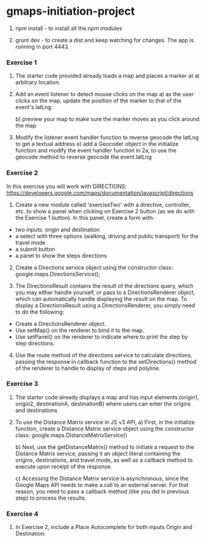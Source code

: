 # gmaps-initiation-project

1) npm install - to install all the npm modules

2) grunt dev - to create a dist and keep watching for changes. The app is running in port 4443.

### Exercise 1

1. The starter code provided already loads a map and places a marker at at arbitrary location.

2. Add an event listener to detect mouse clicks on the map
	a) as the user clicks on the map, update the position of the marker to that of the event's latLng:

	b) preview your map to make sure the marker moves as you click around the map

3. Modify the listener event handler function to reverse geocode the latLng to get a textual address
 	a) add a Geocoder object in the initialize function and  modify the event handler function in 2a,
     to use the geocode method to reverse geocode the event.latLng

### Exercise 2

In this exercise you will work with DIRECTIONS: https://developers.google.com/maps/documentation/javascript/directions

1) Create a new module called 'exerciseTwo' with a directive, controller, etc. to show a panel when clicking on Exercise 2 button (as we do with the Exercise 1 button). In this panel, create a form with:

* two inputs: origin and destination
* a select with three options (walking, driving and public transport) for the travel mode
* a submit button
* a panel to show the steps directions

2) Create a Directions service object using the constructor class: google.maps.DirectionsService();

3) The DirectionsResult contains the result of the directions query, which you may either handle yourself, or pass to a DirectionsRenderer object, which can automatically handle displaying the result on the map. To display a DirectionsResult using a DirectionsRenderer, you simply need to do the following:

* Create a DirectionsRenderer object.
* Use setMap() on the renderer to bind it to the map.
* Use setPanel() on the renderer to indicate where to print the step by step directions.
	
4) Use the route method of the directions service to calculate directions, passing the response in callback function to the setDirections() method of the renderer to handle to display of steps and polyline.


### Exercise 3

1. The starter code already displays a map and has input elements (origin1, origin2, destinationA, destinationB) where users can enter the origins and destinations

2. To use the Distance Matrix service in JS v3 API,
	a) First, in the initialize function, create a Distance Matrix service object using the constructor class: google.maps.DistanceMatrixService()

	b) Next, use the getDistanceMatrix() method to initiate a request to the Distance Matrix service, passing it an object literal containing the origins, destinations, and travel mode, as well as a callback method to execute upon receipt of the response.

	c) Accessing the Distance Matrix service is asynchronous, since the Google Maps API needs to make a call to an external server. For that reason, you need to pass a callback method (like you did in previous step) to process the results.
	
### Exercise 4

1. In Exercise 2, include a Place Autocomplete for both inputs Origin and Destination. 

